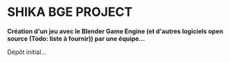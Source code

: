SHIKA BGE PROJECT
=================

**Création d'un jeu avec le Blender Game Engine (et d'autres logiciels open source (Todo: liste à fournir)) par une équipe...**

Dépôt initial...